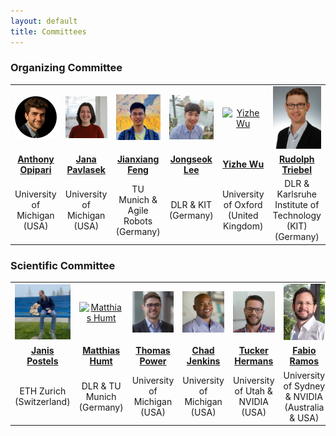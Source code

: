 ```yaml
---
layout: default
title: Committees
---
```

<h3>Organizing Committee</h3>
<table class="table-condensed">
<tbody>
<tr>
<td style="text-align: center; vertical-align: middle;"><div class="circular--square--small"><a href="https://topipari.com/"><img src="img/opipari.webp" alt="Anthony Opipari"></a></div></td>
<td style="text-align: center; vertical-align: middle;"><div class="circular--square--small"><a href="https://janapavlasek.com/"><img src="img/pavlasek.jpg" alt="Jana Pavlasek"></a></div></td>
<td style="text-align: center; vertical-align: middle;"><div class="circular--portrait--small"><a href="https://jianxiangfeng.github.io/"><img src="img/jxf.jpg" alt="Jianxiang Feng"></a></div></td>
<td style="text-align: center; vertical-align: middle;"><div class="circular--square--small"><a href="https://rmc.dlr.de/rm/en/staff/jongseok.lee/"><img src="img/jsl.jpeg" alt="Jongseok Lee"></a></div></td>
<td style="text-align: center; vertical-align: middle;"><div class="circular--portrait--small"><a href="https://ori.ox.ac.uk/people/yizhe-wu/"><img src="img/yzw.jpg" alt="Yizhe Wu"></a></div></td>
<td style="text-align: center; vertical-align: middle;"><div class="circular--portrait--small"><a href="https://rmc.dlr.de/rm/de/staff/rudolph.triebel/"><img src="img/rd.jpeg" alt="Rudolph Triebel"></a></div></td>
</tr>
<tr>
<td class="organizer-info" style="text-align: center; vertical-align: middle;"><a href="https://topipari.com/"><b>Anthony Opipari</b></a></td>
<td class="organizer-info" style="text-align: center; vertical-align: middle;"><a href="https://janapavlasek.com/"><b>Jana Pavlasek</b></a></td>
<td class="organizer-info" style="text-align: center; vertical-align: middle;"><a href="https://jianxiangfeng.github.io/"><b>Jianxiang Feng</b></a></td>
<td class="organizer-info" style="text-align: center; vertical-align: middle;"><a href="https://rmc.dlr.de/rm/en/staff/jongseok.lee/"><b>Jongseok Lee</b></a></td>
<td class="organizer-info" style="text-align: center; vertical-align: middle;"><a href="https://ori.ox.ac.uk/people/yizhe-wu/"><b>Yizhe Wu</b></a></td>
<td class="organizer-info" style="text-align: center; vertical-align: middle;"><a href="https://rmc.dlr.de/rm/de/staff/rudolph.triebel/"><b>Rudolph Triebel</b></a></td>
</tr>
<tr>
<td class="organizer-info" style="text-align: center; vertical-align: middle;">University of Michigan (USA)</td>
<td class="organizer-info" style="text-align: center; vertical-align: middle;">University of Michigan (USA)</td>
<td class="organizer-info" style="text-align: center; vertical-align: middle;">TU Munich & Agile Robots (Germany)</td>
<td class="organizer-info" style="text-align: center; vertical-align: middle;">DLR & KIT (Germany)</td>
<td class="organizer-info" style="text-align: center; vertical-align: middle;">University of Oxford (United Kingdom)</td>
<td class="organizer-info" style="text-align: center; vertical-align: middle;">DLR & Karlsruhe Institute of Technology (KIT) (Germany) </td>
</tr>
</tbody>
</table>

<h3>Scientific Committee</h3>
<table class="table-condensed">
<tbody>
<tr>
<td class="organizer-info" style="text-align: center; vertical-align: middle;"><div class="circular--square--small"><a href="https://janispostels.github.io/"><img src="img/jp.jpg" alt="Janis Postels"></a></div></td>
<td class="organizer-info" style="text-align: center; vertical-align: middle;"><div class="circular--portrait--small"><a href="https://www.hummat.com/"><img src="img/mh.jpeg" alt="Matthias Humt"></a></div></td>
<td class="organizer-info" style="text-align: center; vertical-align: middle;"><div class="circular--portrait--small"><a href="https://powertj.github.io/"><img src="img/power.jpg" alt="Thomas Power"></a></div></td>
<td class="organizer-info" style="text-align: center; vertical-align: middle;"><div class="circular--square--small"><a href="https://ocj.name/"><img src="img/jenkins.jpg" alt="Chad Jenkins"></a></div></td>
<td class="organizer-info" style="text-align: center; vertical-align: middle;"><div class="circular--square--small"><a href="https://robot-learning.cs.utah.edu/thermans"><img src="img/hermans.jpg" alt="Tucker Hermans"></a></div></td>
<td class="organizer-info" style="text-align: center; vertical-align: middle;"><div class="circular--portrait--small"><a href="https://fabioramos.github.io/Home.html"><img src="img/ramos.jpg" alt="Fabio Ramos"></a></div></td>
</tr>
<tr>
<td class="organizer-info" style="text-align: center; vertical-align: middle;"><a href="https://janispostels.github.io/"><b>Janis Postels</b></a></td>
<td class="organizer-info" style="text-align: center; vertical-align: middle;"><a href="https://www.hummat.com/"><b>Matthias Humt</b></a></td>
<td class="organizer-info" style="text-align: center; vertical-align: middle;"><a href="https://powertj.github.io/"><b>Thomas Power</b></a></td>
<td class="organizer-info" style="text-align: center; vertical-align: middle;"><a href="https://ocj.name/"><b>Chad Jenkins</b></a></td>
<td class="organizer-info" style="text-align: center; vertical-align: middle;"><a href="https://robot-learning.cs.utah.edu/thermans"><b>Tucker Hermans</b></a></td>
<td class="organizer-info" style="text-align: center; vertical-align: middle;"><a href="https://fabioramos.github.io/Home.html"><b>Fabio Ramos</b></a></td>
</tr>
<tr>
<td class="organizer-info" style="text-align: center; vertical-align: middle;">ETH Zurich (Switzerland)</td>
<td class="organizer-info" style="text-align: center; vertical-align: middle;">DLR & TU Munich (Germany)</td>
<td class="organizer-info" style="text-align: center; vertical-align: middle;">University of Michigan (USA)</td>
<td class="organizer-info" style="text-align: center; vertical-align: middle;">University of Michigan (USA)</td>
<td class="organizer-info" style="text-align: center; vertical-align: middle;">University of Utah & NVIDIA (USA)</td>
<td class="organizer-info" style="text-align: center; vertical-align: middle;">University of Sydney & NVIDIA<br>(Australia & USA)</td>
</tr>
</tbody>
</table>
